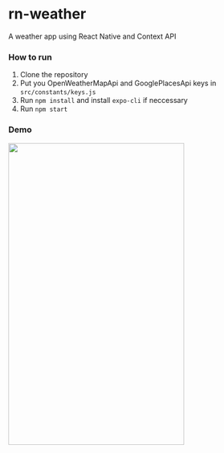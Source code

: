 # rn-weather
A weather app using React Native and Context API

### How to run
1. Clone the repository
2. Put you OpenWeatherMapApi and GooglePlacesApi keys in `src/constants/keys.js`
3. Run `npm install` and install `expo-cli` if neccessary
4. Run `npm start`

### Demo
<img src="readme/weather.gif" width="350" height="600">
